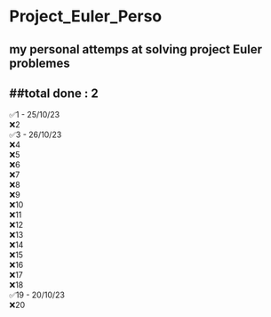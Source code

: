 # Project_Euler_Perso
my personal attemps at solving project Euler problemes
---
##total done : 2
---

✅1 - 25/10/23  
❌2  
✅3 - 26/10/23  
❌4  
❌5  
❌6  
❌7  
❌8  
❌9  
❌10  
❌11  
❌12  
❌13  
❌14  
❌15  
❌16  
❌17  
❌18  
✅19 - 20/10/23  
❌20  
